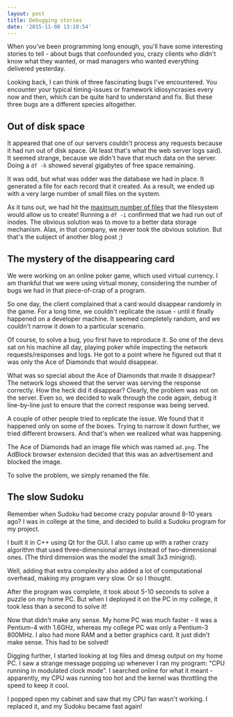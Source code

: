```yaml
---
layout: post
title: Debugging stories
date: '2015-11-08 13:19:54'
---
```


When you've been programming long enough, you'll have some interesting stories to tell - about bugs that confounded you, crazy clients who didn't know what they wanted, or mad managers who wanted everything delivered yesterday.

Looking back, I can think of three fascinating bugs I've encountered. You encounter your typical timing-issues or framework idiosyncrasies every now and then, which can be quite hard to understand and fix. But these three bugs are a different species altogether.

## Out of disk space
It appeared that one of our servers couldn't process any requests because it had run out of disk space. (At least that's what the web server logs said). It seemed strange, because we didn't have that much data on the server. Doing a `df -h` showed several gigabytes of free space remaining.

It was odd, but what was odder was the database we had in place. It generated a file for each record that it created. As a result, we ended up with a very large number of small files on the system.

As it tuns out, we had hit the [maximum number of files](https://en.wikipedia.org/wiki/Inode) that the filesystem would allow us to create! Running a `df -i` confirmed that we had run out of inodes. The obvious solution was to move to a better data storage mechanism. Alas, in that company, we never took the obvious solution. But that's the subject of another blog post ;)

## The mystery of the disappearing card
We were working on an online poker game, which used virtual currency. I am thankful that we were using virtual money, considering the number of bugs we had in that piece-of-crap of a program.

So one day, the client complained that a card would disappear randomly in the game. For a long time, we couldn't replicate the issue - until it finally happened on a developer machine. It seemed completely random, and we couldn't narrow it down to a particular scenario.

Of course, to solve a bug, you first have to reproduce it. So one of the devs sat on his machine all day, playing poker while inspecting the network requests/responses and logs. He got to a point where he figured out that it was only the Ace of Diamonds that would disappear.

What was so special about the Ace of Diamonds that made it disappear? The network logs showed that the server was serving the response correctly. How the heck did it disappear? Clearly, the problem was not on the server. Even so, we decided to walk through the code again, debug it line-by-line just to ensure that the correct response was being served.

A couple of other people tried to replicate the issue. We found that it happened only on some of the boxes. Trying to narrow it down further, we tried different browsers. And that's when we realized what was happening.

The Ace of Diamonds had an image file which was named `ad.png`. The AdBlock browser extension decided that this was an advertisement and blocked the image.

To solve the problem, we simply renamed the file.

## The slow Sudoku
Remember when Sudoku had become crazy popular around 8-10 years ago? I was in college at the time, and decided to build a Sudoku program for my project.

I built it in C++ using Qt for the GUI. I also came up with a rather crazy algorithm that used three-dimensional arrays instead of two-dimensional ones. (The third dimension was the model the small 3x3 minigrid).

Well, adding that extra complexity also added a lot of computational overhead, making my program very slow. Or so I thought.

After the program was complete, it took about 5-10 seconds to solve a puzzle on my home PC. But when I deployed it on the PC in my college, it took less than a second to solve it!

Now that didn't make any sense. My home PC was much faster - it was a Pentium-4 with 1.6GHz, whereas my college PC was only a Pentium-3 800MHz. I also had more RAM and a better graphics card. It just didn't make sense. This had to be solved!

Digging further, I started looking at log files and dmesg output on my home PC. I saw a strange message popping up whenever I ran my program: "CPU running in modulated clock mode". I searched online for what it meant - apparently, my CPU was running too hot and the kernel was throttling the speed to keep it cool.

I popped open my cabinet and saw that my CPU fan wasn't working. I replaced it, and my Sudoku became fast again!